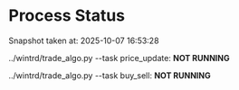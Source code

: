 # Process Status

Snapshot taken at: 2025-10-07 16:53:28

../wintrd/trade_algo.py --task price_update: **NOT RUNNING**

../wintrd/trade_algo.py --task buy_sell: **NOT RUNNING**


